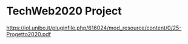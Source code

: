 # TechWeb2020 Project

https://iol.unibo.it/pluginfile.php/616024/mod_resource/content/0/25-Progetto2020.pdf
